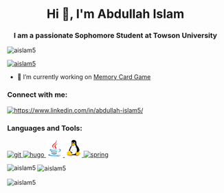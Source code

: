 <h1 align="center">Hi 👋, I'm Abdullah Islam</h1>
<h3 align="center">I am a passionate Sophomore Student at Towson University</h3>

<p align="left"> <img src="https://komarev.com/ghpvc/?username=aislam5&label=Profile%20views&color=0e75b6&style=flat" alt="aislam5" /> </p>

<p align="left"> <a href="https://github.com/ryo-ma/github-profile-trophy"><img src="https://github-profile-trophy.vercel.app/?username=aislam5" alt="aislam5" /></a> </p>

- 🔭 I’m currently working on [Memory Card Game](https://github.com/aislam5/memory-card-game)

<h3 align="left">Connect with me:</h3>
<p align="left">
<a href="https://www.linkedin.com/in/abdullah-islam5/" target="blank"><img align="center" src="https://raw.githubusercontent.com/rahuldkjain/github-profile-readme-generator/master/src/images/icons/Social/linked-in-alt.svg" alt="https://www.linkedin.com/in/abdullah-islam5/" height="30" width="40" /></a>
</p>

<h3 align="left">Languages and Tools:</h3>
<p align="left"> <a href="https://git-scm.com/" target="_blank" rel="noreferrer"> <img src="https://www.vectorlogo.zone/logos/git-scm/git-scm-icon.svg" alt="git" width="40" height="40"/> </a> <a href="https://gohugo.io/" target="_blank" rel="noreferrer"> <img src="https://api.iconify.design/logos-hugo.svg" alt="hugo" width="40" height="40"/> </a> <a href="https://www.java.com" target="_blank" rel="noreferrer"> <img src="https://raw.githubusercontent.com/devicons/devicon/master/icons/java/java-original.svg" alt="java" width="40" height="40"/> </a> <a href="https://www.linux.org/" target="_blank" rel="noreferrer"> <img src="https://raw.githubusercontent.com/devicons/devicon/master/icons/linux/linux-original.svg" alt="linux" width="40" height="40"/> </a> <a href="https://spring.io/" target="_blank" rel="noreferrer"> <img src="https://www.vectorlogo.zone/logos/springio/springio-icon.svg" alt="spring" width="40" height="40"/> </a> </p>

<p><img align="left" src="https://github-readme-stats.vercel.app/api/top-langs?username=aislam5&show_icons=true&locale=en&layout=compact" alt="aislam5" /></p>

<p>&nbsp;<img align="center" src="https://github-readme-stats.vercel.app/api?username=aislam5&show_icons=true&locale=en" alt="aislam5" /></p>

<p><img align="center" src="https://github-readme-streak-stats.herokuapp.com/?user=aislam5&" alt="aislam5" /></p>
